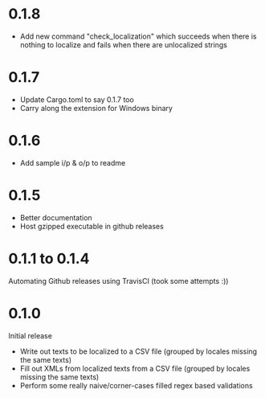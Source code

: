 # 0.1.8
- Add new command "check_localization" which succeeds when there is nothing to localize and fails when there are unlocalized strings

# 0.1.7
- Update Cargo.toml to say 0.1.7 too
- Carry along the extension for Windows binary

# 0.1.6
- Add sample i/p & o/p to readme

# 0.1.5
- Better documentation
- Host gzipped executable in github releases

# 0.1.1 to 0.1.4
Automating Github releases using TravisCI (took some attempts :))

# 0.1.0
Initial release
- Write out texts to be localized to a CSV file (grouped by locales missing the same texts)
- Fill out XMLs from localized texts from a CSV file (grouped by locales missing the same texts)
- Perform some really naive/corner-cases filled regex based validations
